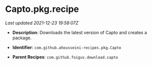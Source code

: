 # Capto.pkg.recipe

_Last updated 2021-12-23 19:58:07Z_

- **Description**: Downloads the latest version of Capto and creates a package.

- **Identifier**: `com.github.ahousseini-recipes.pkg.Capto`

- **Parent Recipes**: `com.github.foigus.download.capto`